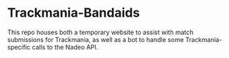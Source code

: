 # Trackmania-Bandaids
This repo houses both a temporary website to assist with match submissions for Trackmania, as well as a bot to handle some Trackmania-specific calls to the Nadeo API.
